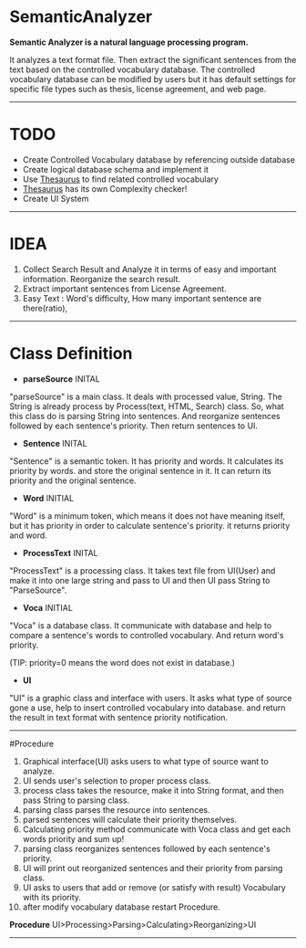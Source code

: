 # SemanticAnalyzer
**Semantic Analyzer is a natural language processing program.**


It analyzes a text format file. Then extract the significant sentences from the text based on the controlled vocabulary database. The controlled vocabulary database can be modified by users but it has default settings for specific file types such as thesis, license agreement, and web page.

---

# TODO
- Create Controlled Vocabulary database by referencing outside database
- Create logical database schema and implement it
- Use [Thesaurus](http://www.thesaurus.com) to find related controlled vocabulary
- [Thesaurus](http://www.thesaurus.com) has its own Complexity checker!
- Create UI System

---

# IDEA
1. Collect Search Result and Analyze it in terms of easy and important information. Reorganize the search result.
2. Extract important sentences from License Agreement.
3. Easy Text : Word's difficulty, How many important sentence are there(ratio),  

---

# Class Definition
- **parseSource** INITAL

"parseSource" is a main class. It deals with processed value, String. The String is already process by Process<Resource>(text, HTML, Search) class. So, what this class do is parsing String into sentences. And reorganize sentences followed by each sentence's priority. Then return sentences to UI.

- **Sentence** INITAL

"Sentence" is a semantic token. It has priority and words. It calculates its priority by words. and store the original sentence in it. It can return its priority and the original sentence.

- **Word** INITIAL

"Word" is a minimum token, which means it does not have meaning itself, but it has priority in order to calculate sentence's priority. it returns priority and word.

- **ProcessText** INITAL

"ProcessText" is a processing class. It takes text file from UI(User) and make it into one large string and pass to UI and then UI pass String to "ParseSource".

- **Voca** INITIAL

"Voca" is a database class. It communicate with database and help to compare a sentence's words to controlled vocabulary. And return word's priority. 

(TIP: priority=0 means the word does not exist in database.)

- **UI**

"UI" is a graphic class and interface with users. It asks what type of source gone a use, help to insert controlled vocabulary into database. and return the result in text format with sentence priority notification.

---

#Procedure
1. Graphical interface(UI) asks users to what type of source want to analyze.
2. UI sends user's selection to proper process class.
3. process class takes the resource, make it into String format, and then pass String to parsing class.
4. parsing class parses the resource into sentences.
5. parsed sentences will calculate their priority themselves. 
6. Calculating priority method communicate with Voca class and get each words priority and sum up!
7. parsing class reorganizes sentences followed by each sentence's priority.
8. UI will print out reorganized sentences and their priority from parsing class.
9. UI asks to users that add or remove (or satisfy with result) Vocabulary with its priority.
10. after modify vocabulary database restart Procedure.

__Procedure__
UI>Processing>Parsing>Calculating>Reorganizing>UI

---


